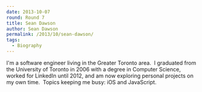 ```yaml
---
date: 2013-10-07
round: Round 7
title: Sean Dawson
author: Sean Dawson
permalink: /2013/10/sean-dawson/
tags:
  - Biography
---
```

I'm a software engineer living in the Greater Toronto area.  I graduated from the University of Toronto in 2006 with a degree in Computer Science, worked for LinkedIn until 2012, and am now exploring personal projects on my own time.  Topics keeping me busy: iOS and JavaScript.
